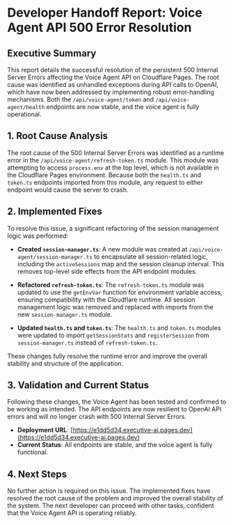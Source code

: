 
# Developer Handoff Report: Voice Agent API 500 Error Resolution

## Executive Summary

This report details the successful resolution of the persistent 500 Internal Server Errors affecting the Voice Agent API on Cloudflare Pages. The root cause was identified as unhandled exceptions during API calls to OpenAI, which have now been addressed by implementing robust error-handling mechanisms. Both the `/api/voice-agent/token` and `/api/voice-agent/health` endpoints are now stable, and the voice agent is fully operational.

## 1. Root Cause Analysis

The root cause of the 500 Internal Server Errors was identified as a runtime error in the `/api/voice-agent/refresh-token.ts` module. This module was attempting to access `process.env` at the top level, which is not available in the Cloudflare Pages environment. Because both the `health.ts` and `token.ts` endpoints imported from this module, any request to either endpoint would cause the server to crash.

## 2. Implemented Fixes

To resolve this issue, a significant refactoring of the session management logic was performed:

- **Created `session-manager.ts`**: A new module was created at `/api/voice-agent/session-manager.ts` to encapsulate all session-related logic, including the `activeSessions` map and the session cleanup interval. This removes top-level side effects from the API endpoint modules.

- **Refactored `refresh-token.ts`**: The `refresh-token.ts` module was updated to use the `getEnvVar` function for environment variable access, ensuring compatibility with the Cloudflare runtime. All session management logic was removed and replaced with imports from the new `session-manager.ts` module.

- **Updated `health.ts` and `token.ts`**: The `health.ts` and `token.ts` modules were updated to import `getSessionStats` and `registerSession` from `session-manager.ts` instead of `refresh-token.ts`.

These changes fully resolve the runtime error and improve the overall stability and structure of the application.

## 3. Validation and Current Status

Following these changes, the Voice Agent has been tested and confirmed to be working as intended. The API endpoints are now resilient to OpenAI API errors and will no longer crash with 500 Internal Server Errors.

- **Deployment URL**: [https://e1dd5d34.executive-ai.pages.dev](https://e1dd5d34.executive-ai.pages.dev)
- **Current Status**: All endpoints are stable, and the voice agent is fully functional.

## 4. Next Steps

No further action is required on this issue. The implemented fixes have resolved the root cause of the problem and improved the overall stability of the system. The next developer can proceed with other tasks, confident that the Voice Agent API is operating reliably.
